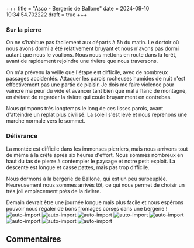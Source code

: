 +++
title = "Asco - Bergerie de Ballone"
date = 2024-09-10 10:34:54.702222
draft = true
+++
### Sur la pierre
On ne s'habitue pas facilement aux départs à 5h du matin. Le dortoir où nous avons dormi a été relativement bruyant et nous n'avons pas dormi autant que nous le voulions. Nous nous mettons en route dans la forêt, avant de rapidement rejoindre une rivière que nous traversons. 

On m'a prévenu la veille que l'étape est difficile, avec de nombreux passages accidentés. Attaquer les parois rocheuses humides de nuit n'est effectivement pas une partie de plaisir. Je dois me faire violence pour vaincre ma peur du vide et avancer tant bien que mal à flanc de montagne, en évitant de regarder la rivière qui coule bruyamment en contrebas. 

Nous grimpons très longtemps le long de ces lisses parois, avant d'atteindre un replat plus civilisé. La soleil s'est levé et nous reprenons une marche normale vers le sommet. 

### Délivrance 
La montée est difficile dans les immenses pierriers, mais nous arrivons tout de même à la crête après six heures d'effort. Nous sommes nombreux en haut du tas de pierre à contempler le paysage et notre petit exploit. La descente est longue et casse pattes, mais pas trop difficile.

Nous dormons à la bergerie de Ballone, qui est un peu surpeuplée. Heureusement nous sommes arrivés tôt, ce qui nous permet de choisir un très joli emplacement près de la rivière. 

Demain devrait être une journée longue mais plus facile et nous espérons pouvoir nous régaler de bons fromages corses dans une bergerie !![auto-import](https://thumbsnap.com/i/3ZCY2XFF.jpg)
![auto-import](https://thumbsnap.com/i/EnhGQEeb.jpg)
![auto-import](https://thumbsnap.com/i/zmtw8bo7.jpg)
![auto-import](https://thumbsnap.com/i/2vo5XYya.jpg)
![auto-import](https://thumbsnap.com/i/5wsp9Mr3.jpg)
![auto-import](https://thumbsnap.com/i/V1GJFfNi.jpg)
![auto-import](https://thumbsnap.com/i/rBRkjkvW.jpg)
![auto-import](https://thumbsnap.com/i/WCxqXj5L.jpg)
## Commentaires
